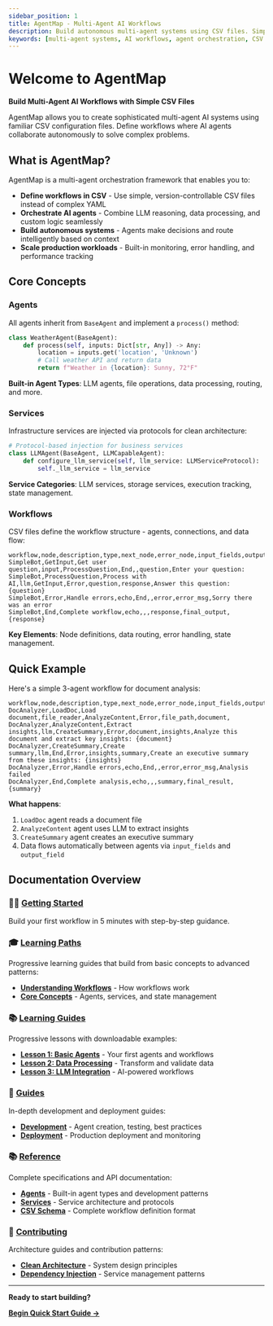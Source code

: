 ```yaml
---
sidebar_position: 1
title: AgentMap - Multi-Agent AI Workflows
description: Build autonomous multi-agent systems using CSV files. Simple orchestration of AI agents for complex workflows.
keywords: [multi-agent systems, AI workflows, agent orchestration, CSV workflows]
---
```


# Welcome to AgentMap

**Build Multi-Agent AI Workflows with Simple CSV Files**

AgentMap allows you to create sophisticated multi-agent AI systems using familiar CSV configuration files. Define workflows where AI agents collaborate autonomously to solve complex problems.

## What is AgentMap?

AgentMap is a multi-agent orchestration framework that enables you to:

- **Define workflows in CSV** - Use simple, version-controllable CSV files instead of complex YAML
- **Orchestrate AI agents** - Combine LLM reasoning, data processing, and custom logic seamlessly  
- **Build autonomous systems** - Agents make decisions and route intelligently based on context
- **Scale production workloads** - Built-in monitoring, error handling, and performance tracking

## Core Concepts

### Agents
All agents inherit from `BaseAgent` and implement a `process()` method:

```python
class WeatherAgent(BaseAgent):
    def process(self, inputs: Dict[str, Any]) -> Any:
        location = inputs.get('location', 'Unknown')
        # Call weather API and return data
        return f"Weather in {location}: Sunny, 72°F"
```

**Built-in Agent Types**: LLM agents, file operations, data processing, routing, and more.

### Services
Infrastructure services are injected via protocols for clean architecture:

```python
# Protocol-based injection for business services
class LLMAgent(BaseAgent, LLMCapableAgent):
    def configure_llm_service(self, llm_service: LLMServiceProtocol):
        self._llm_service = llm_service
```

**Service Categories**: LLM services, storage services, execution tracking, state management.

### Workflows
CSV files define the workflow structure - agents, connections, and data flow:

```csv
workflow,node,description,type,next_node,error_node,input_fields,output_field,prompt
SimpleBot,GetInput,Get user question,input,ProcessQuestion,End,,question,Enter your question:
SimpleBot,ProcessQuestion,Process with AI,llm,GetInput,Error,question,response,Answer this question: {question}
SimpleBot,Error,Handle errors,echo,End,,error,error_msg,Sorry there was an error
SimpleBot,End,Complete workflow,echo,,,response,final_output,{response}
```

**Key Elements**: Node definitions, data routing, error handling, state management.

## Quick Example

Here's a simple 3-agent workflow for document analysis:

```csv
workflow,node,description,type,next_node,error_node,input_fields,output_field,prompt
DocAnalyzer,LoadDoc,Load document,file_reader,AnalyzeContent,Error,file_path,document,
DocAnalyzer,AnalyzeContent,Extract insights,llm,CreateSummary,Error,document,insights,Analyze this document and extract key insights: {document}
DocAnalyzer,CreateSummary,Create summary,llm,End,Error,insights,summary,Create an executive summary from these insights: {insights}
DocAnalyzer,Error,Handle errors,echo,End,,error,error_msg,Analysis failed
DocAnalyzer,End,Complete analysis,echo,,,summary,final_result,{summary}
```

**What happens**:
1. `LoadDoc` agent reads a document file
2. `AnalyzeContent` agent uses LLM to extract insights  
3. `CreateSummary` agent creates an executive summary
4. Data flows automatically between agents via `input_fields` and `output_field`

## Documentation Overview

### 🏃‍♂️ [Getting Started](./getting-started)
Build your first workflow in 5 minutes with step-by-step guidance.

### 🎓 [Learning Paths](./guides/learning-paths/)
Progressive learning guides that build from basic concepts to advanced patterns:
- **[Understanding Workflows](./guides/learning-paths/understanding-workflows)** - How workflows work
- **[Core Concepts](./guides/learning-paths/core/)** - Agents, services, and state management

### 📚 [Learning Guides](./guides/learning/)
Progressive lessons with downloadable examples:
- **[Lesson 1: Basic Agents](./guides/learning/01-basic-agents)** - Your first agents and workflows
- **[Lesson 2: Data Processing](./guides/learning/02-data-processing)** - Transform and validate data
- **[Lesson 3: LLM Integration](./guides/learning/03-llm-integration)** - AI-powered workflows

### 📖 [Guides](./guides/)
In-depth development and deployment guides:
- **[Development](./guides/development/)** - Agent creation, testing, best practices
- **[Deployment](./guides/deploying/)** - Production deployment and monitoring

### 📚 [Reference](./reference/)
Complete specifications and API documentation:
- **[Agents](./reference/agents/)** - Built-in agent types and development patterns
- **[Services](./reference/services/)** - Service architecture and protocols
- **[CSV Schema](./reference/csv-schema)** - Complete workflow definition format

### 🤝 [Contributing](./contributing/)
Architecture guides and contribution patterns:
- **[Clean Architecture](./contributing/clean-architecture-overview)** - System design principles
- **[Dependency Injection](./contributing/dependency-injection)** - Service management patterns

---

**Ready to start building?** 

**[Begin Quick Start Guide →](./getting-started)**

